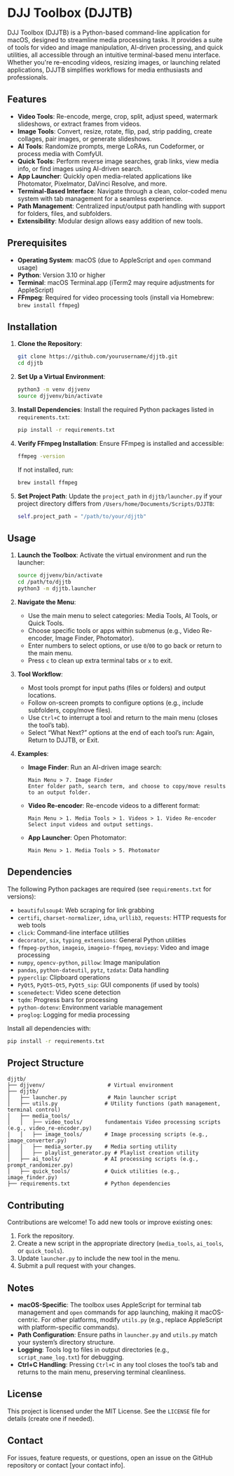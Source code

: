 # DJJ Toolbox (DJJTB)

DJJ Toolbox (DJJTB) is a Python-based command-line application for macOS, designed to streamline media processing tasks. It provides a suite of tools for video and image manipulation, AI-driven processing, and quick utilities, all accessible through an intuitive terminal-based menu interface. Whether you're re-encoding videos, resizing images, or launching related applications, DJJTB simplifies workflows for media enthusiasts and professionals.

## Features

- **Video Tools**: Re-encode, merge, crop, split, adjust speed, watermark slideshows, or extract frames from videos.
- **Image Tools**: Convert, resize, rotate, flip, pad, strip padding, create collages, pair images, or generate slideshows.
- **AI Tools**: Randomize prompts, merge LoRAs, run Codeformer, or process media with ComfyUI.
- **Quick Tools**: Perform reverse image searches, grab links, view media info, or find images using AI-driven search.
- **App Launcher**: Quickly open media-related applications like Photomator, Pixelmator, DaVinci Resolve, and more.
- **Terminal-Based Interface**: Navigate through a clean, color-coded menu system with tab management for a seamless experience.
- **Path Management**: Centralized input/output path handling with support for folders, files, and subfolders.
- **Extensibility**: Modular design allows easy addition of new tools.

## Prerequisites

- **Operating System**: macOS (due to AppleScript and `open` command usage)
- **Python**: Version 3.10 or higher
- **Terminal**: macOS Terminal.app (iTerm2 may require adjustments for AppleScript)
- **FFmpeg**: Required for video processing tools (install via Homebrew: `brew install ffmpeg`)

## Installation

1. **Clone the Repository**:
   ```bash
   git clone https://github.com/yourusername/djjtb.git
   cd djjtb
   ```

2. **Set Up a Virtual Environment**:
   ```bash
   python3 -m venv djjvenv
   source djjvenv/bin/activate
   ```

3. **Install Dependencies**:
   Install the required Python packages listed in `requirements.txt`:
   ```bash
   pip install -r requirements.txt
   ```

4. **Verify FFmpeg Installation**:
   Ensure FFmpeg is installed and accessible:
   ```bash
   ffmpeg -version
   ```
   If not installed, run:
   ```bash
   brew install ffmpeg
   ```

5. **Set Project Path**:
   Update the `project_path` in `djjtb/launcher.py` if your project directory differs from `/Users/home/Documents/Scripts/DJJTB`:
   ```python
   self.project_path = "/path/to/your/djjtb"
   ```

## Usage

1. **Launch the Toolbox**:
   Activate the virtual environment and run the launcher:
   ```bash
   source djjvenv/bin/activate
   cd /path/to/djjtb
   python3 -m djjtb.launcher
   ```

2. **Navigate the Menu**:
   - Use the main menu to select categories: Media Tools, AI Tools, or Quick Tools.
   - Choose specific tools or apps within submenus (e.g., Video Re-encoder, Image Finder, Photomator).
   - Enter numbers to select options, or use `0`/`00` to go back or return to the main menu.
   - Press `c` to clean up extra terminal tabs or `x` to exit.

3. **Tool Workflow**:
   - Most tools prompt for input paths (files or folders) and output locations.
   - Follow on-screen prompts to configure options (e.g., include subfolders, copy/move files).
   - Use `Ctrl+C` to interrupt a tool and return to the main menu (closes the tool’s tab).
   - Select “What Next?” options at the end of each tool’s run: Again, Return to DJJTB, or Exit.

4. **Examples**:
   - **Image Finder**: Run an AI-driven image search:
     ```
     Main Menu > 7. Image Finder
     Enter folder path, search term, and choose to copy/move results to an output folder.
     ```
   - **Video Re-encoder**: Re-encode videos to a different format:
     ```
     Main Menu > 1. Media Tools > 1. Videos > 1. Video Re-encoder
     Select input videos and output settings.
     ```
   - **App Launcher**: Open Photomator:
     ```
     Main Menu > 1. Media Tools > 5. Photomator
     ```

## Dependencies

The following Python packages are required (see `requirements.txt` for versions):
- `beautifulsoup4`: Web scraping for link grabbing
- `certifi`, `charset-normalizer`, `idna`, `urllib3`, `requests`: HTTP requests for web tools
- `click`: Command-line interface utilities
- `decorator`, `six`, `typing_extensions`: General Python utilities
- `ffmpeg-python`, `imageio`, `imageio-ffmpeg`, `moviepy`: Video and image processing
- `numpy`, `opencv-python`, `pillow`: Image manipulation
- `pandas`, `python-dateutil`, `pytz`, `tzdata`: Data handling
- `pyperclip`: Clipboard operations
- `PyQt5`, `PyQt5-Qt5`, `PyQt5_sip`: GUI components (if used by tools)
- `scenedetect`: Video scene detection
- `tqdm`: Progress bars for processing
- `python-dotenv`: Environment variable management
- `proglog`: Logging for media processing

Install all dependencies with:
```bash
pip install -r requirements.txt
```

## Project Structure

```
djjtb/
├── djjvenv/                    # Virtual environment
├── djjtb/
│   ├── launcher.py             # Main launcher script
│   ├── utils.py               # Utility functions (path management, terminal control)
│   ├── media_tools/
│   │   ├── video_tools/       fundamentais Video processing scripts (e.g., video_re-encoder.py)
│   │   ├── image_tools/       # Image processing scripts (e.g., image_converter.py)
│   │   ├── media_sorter.py    # Media sorting utility
│   │   ├── playlist_generator.py # Playlist creation utility
│   ├── ai_tools/              # AI processing scripts (e.g., prompt_randomizer.py)
│   ├── quick_tools/           # Quick utilities (e.g., image_finder.py)
├── requirements.txt           # Python dependencies
```

## Contributing

Contributions are welcome! To add new tools or improve existing ones:
1. Fork the repository.
2. Create a new script in the appropriate directory (`media_tools`, `ai_tools`, or `quick_tools`).
3. Update `launcher.py` to include the new tool in the menu.
4. Submit a pull request with your changes.

## Notes

- **macOS-Specific**: The toolbox uses AppleScript for terminal tab management and `open` commands for app launching, making it macOS-centric. For other platforms, modify `utils.py` (e.g., replace AppleScript with platform-specific commands).
- **Path Configuration**: Ensure paths in `launcher.py` and `utils.py` match your system’s directory structure.
- **Logging**: Tools log to files in output directories (e.g., `script_name_log.txt`) for debugging.
- **Ctrl+C Handling**: Pressing `Ctrl+C` in any tool closes the tool’s tab and returns to the main menu, preserving terminal cleanliness.

## License

This project is licensed under the MIT License. See the `LICENSE` file for details (create one if needed).

## Contact

For issues, feature requests, or questions, open an issue on the GitHub repository or contact [your contact info].